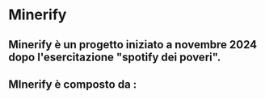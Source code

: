# Minerify

## Minerify è un progetto iniziato a novembre 2024 dopo l'esercitazione "spotify dei poveri".

## MInerify è composto da :
